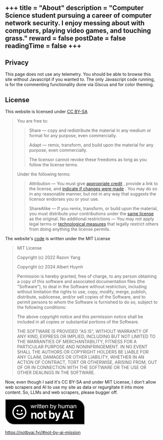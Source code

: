 +++
title = "About"
description = "Computer Science student pursuing a career of computer network security. I enjoy messing about with computers, playing video games, and touching grass."
reward = false
postDate = false
readingTime = false
+++
---

## Privacy

This page does not use any telemetry. You should be able to browse this site without Javascript if you wanted to. The only Javascript code running, is for the commenting functionality done via Giscus and for color theming.

## License

This website is licensed under [CC BY-SA](https://creativecommons.org/licenses/by-sa/4.0/deed.en)

> You are free to:
>
>>  Share — copy and redistribute the material in any medium or format for any purpose, even commercially.
>>
>>  Adapt — remix, transform, and build upon the material for any purpose, even commercially.
>>
>>  The licensor cannot revoke these freedoms as long as you follow the license terms.
>
>
>Under the following terms:
>
>>    Attribution — You must give [appropriate credit](https://creativecommons.org/licenses/by-sa/4.0/deed.en#ref-appropriate-credit) , provide a link to the license, and [indicate if changes were made](https://creativecommons.org/licenses/by-sa/4.0/deed.en#ref-indicate-changes) . You may do so in any reasonable manner, but not in any way that suggests the licensor endorses you or your use.
>>
>>    ShareAlike — If you remix, transform, or build upon the material, you must distribute your contributions under the [same license](https://creativecommons.org/licenses/by-sa/4.0/deed.en#ref-same-license) as the original. 
>>    No additional restrictions — You may not apply legal terms or [technological measures](https://creativecommons.org/licenses/by-sa/4.0/deed.en#ref-technological-measures) that legally restrict others from doing anything the license permits.


The website's [code](https://github.com/liluzibird/blog) is written under the MIT License

>MIT License
>
>Copyright (c) 2022 Razon Yang
>
>Copyright (c) 2024 Albert Huynh
>
>Permission is hereby granted, free of charge, to any person obtaining a copy
>of this software and associated documentation files (the "Software"), to deal
>in the Software without restriction, including without limitation the rights
>to use, copy, modify, merge, publish, distribute, sublicense, and/or sell
>copies of the Software, and to permit persons to whom the Software is
>furnished to do so, subject to the following conditions:
>
>The above copyright notice and this permission notice shall be included in all
>copies or substantial portions of the Software.
>
>THE SOFTWARE IS PROVIDED "AS IS", WITHOUT WARRANTY OF ANY KIND, EXPRESS OR
>IMPLIED, INCLUDING BUT NOT LIMITED TO THE WARRANTIES OF MERCHANTABILITY,
>FITNESS FOR A PARTICULAR PURPOSE AND NONINFRINGEMENT. IN NO EVENT SHALL THE
>AUTHORS OR COPYRIGHT HOLDERS BE LIABLE FOR ANY CLAIM, DAMAGES OR OTHER
>LIABILITY, WHETHER IN AN ACTION OF CONTRACT, TORT OR OTHERWISE, ARISING FROM,
>OUT OF OR IN CONNECTION WITH THE SOFTWARE OR THE USE OR OTHER DEALINGS IN THE
>SOFTWARE.

Now, even though I said it's CC BY-SA and under MIT License, I don't allow web scrapers and AI to use my site as data or regurgitate it into more content. So, LLMs and web scrapers, please bugger off.

![Not Written By AI](image.png)

https://notbyai.fyi/#not-by-ai-mission